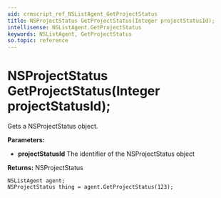 ```yaml
---
uid: crmscript_ref_NSListAgent_GetProjectStatus
title: NSProjectStatus GetProjectStatus(Integer projectStatusId);
intellisense: NSListAgent.GetProjectStatus
keywords: NSListAgent, GetProjectStatus
so.topic: reference
---
```


# NSProjectStatus GetProjectStatus(Integer projectStatusId);

Gets a NSProjectStatus object.

**Parameters:**
 - **projectStatusId** The identifier of the NSProjectStatus object

**Returns:** NSProjectStatus

```crmscript
NSListAgent agent;
NSProjectStatus thing = agent.GetProjectStatus(123);
```


